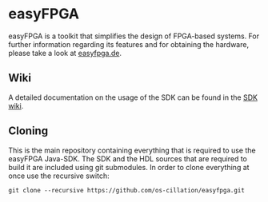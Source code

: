 # easyFPGA
easyFPGA is a toolkit that simplifies the design of FPGA-based systems. For further information regarding its features and for obtaining the hardware, please take a look at [easyfpga.de](http://www.easyfpga.de).

## Wiki
A detailed documentation on the usage of the SDK can be found in the [SDK wiki](https://github.com/os-cillation/easyfpga-sdk-java/blob/master/wiki/README.md).

## Cloning
This is the main repository containing everything that is required to use the easyFPGA Java-SDK. The SDK and the HDL sources that are required to build it are included using git submodules. In order to clone everything at once use the recursive switch:

```
git clone --recursive https://github.com/os-cillation/easyfpga.git
```
